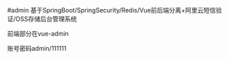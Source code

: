 #admin
基于SpringBoot/SpringSecurity/Redis/Vue前后端分离+阿里云短信验证/OSS存储后台管理系统

前端部分在vue-admin

账号密码admin/111111
